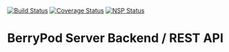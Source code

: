 [![Build Status](https://travis-ci.org/BerryUniverse/berrypod-server.svg?branch=master)](https://travis-ci.org/BerryUniverse/berrypod-server)
[![Coverage Status](https://coveralls.io/repos/github/BerryUniverse/berrypod-server/badge.svg?branch=master)](https://coveralls.io/github/BerryUniverse/berrypod-server?branch=master)
[![NSP Status](https://nodesecurity.io/orgs/berryuniverse/projects/d29e924f-5c84-4c95-9b66-4ee1cfc16908/badge)](https://nodesecurity.io/orgs/berryuniverse/projects/d29e924f-5c84-4c95-9b66-4ee1cfc16908)
# BerryPod Server Backend / REST API
